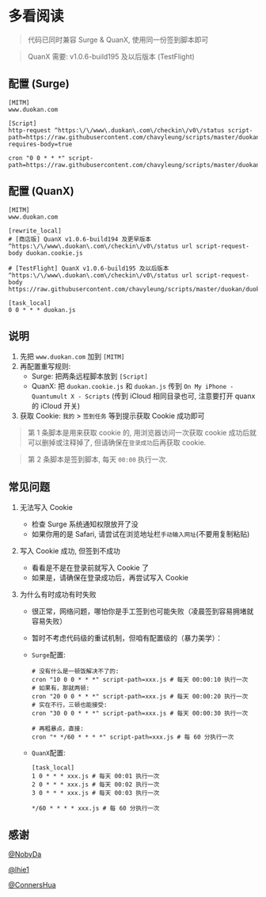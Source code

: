 # 多看阅读

> 代码已同时兼容 Surge & QuanX, 使用同一份签到脚本即可

> QuanX 需要: v1.0.6-build195 及以后版本 (TestFlight)

## 配置 (Surge)

```properties
[MITM]
www.duokan.com

[Script]
http-request ^https:\/\/www\.duokan\.com\/checkin\/v0\/status script-path=https://raw.githubusercontent.com/chavyleung/scripts/master/duokan/duokan.cookie.js, requires-body=true

cron "0 0 * * *" script-path=https://raw.githubusercontent.com/chavyleung/scripts/master/duokan/duokan.js
```

## 配置 (QuanX)

```properties
[MITM]
www.duokan.com

[rewrite_local]
# [商店版] QuanX v1.0.6-build194 及更早版本
^https:\/\/www\.duokan\.com\/checkin\/v0\/status url script-request-body duokan.cookie.js

# [TestFlight] QuanX v1.0.6-build195 及以后版本
^https:\/\/www\.duokan\.com\/checkin\/v0\/status url script-request-body https://raw.githubusercontent.com/chavyleung/scripts/master/duokan/duokan.cookie.js

[task_local]
0 0 * * * duokan.js
```

## 说明
1. 先把 `www.duokan.com` 加到 `[MITM]`
2. 再配置重写规则:
   - Surge: 把两条远程脚本放到 `[Script]`
   - QuanX: 把 `duokan.cookie.js` 和 `duokan.js` 传到 `On My iPhone - Quantumult X - Scripts` (传到 iCloud 相同目录也可, 注意要打开 quanx 的 iCloud 开关)
3. 获取 Cookie: `我的` > `签到任务` 等到提示获取 Cookie 成功即可
> 第 1 条脚本是用来获取 cookie 的, 用浏览器访问一次获取 cookie 成功后就可以删掉或注释掉了, 但请确保在`登录成功`后再获取 cookie.

> 第 2 条脚本是签到脚本, 每天 `00:00` 执行一次.

## 常见问题

1. 无法写入 Cookie

   - 检查 Surge 系统通知权限放开了没
   - 如果你用的是 Safari, 请尝试在浏览地址栏`手动输入网址`(不要用复制粘贴)

2. 写入 Cookie 成功, 但签到不成功

   - 看看是不是在登录前就写入 Cookie 了
   - 如果是，请确保在登录成功后，再尝试写入 Cookie

3. 为什么有时成功有时失败

   - 很正常，网络问题，哪怕你是手工签到也可能失败（凌晨签到容易拥堵就容易失败）
   - 暂时不考虑代码级的重试机制，但咱有配置级的（暴力美学）：

   - `Surge`配置:

     ```properties
     # 没有什么是一顿饭解决不了的:
     cron "10 0 0 * * *" script-path=xxx.js # 每天 00:00:10 执行一次
     # 如果有，那就两顿:
     cron "20 0 0 * * *" script-path=xxx.js # 每天 00:00:20 执行一次
     # 实在不行，三顿也能接受:
     cron "30 0 0 * * *" script-path=xxx.js # 每天 00:00:30 执行一次

     # 再粗暴点，直接:
     cron "* */60 * * * *" script-path=xxx.js # 每 60 分执行一次
     ```

   - `QuanX`配置:

     ```properties
     [task_local]
     1 0 * * * xxx.js # 每天 00:01 执行一次
     2 0 * * * xxx.js # 每天 00:02 执行一次
     3 0 * * * xxx.js # 每天 00:03 执行一次

     */60 * * * * xxx.js # 每 60 分执行一次
     ```

## 感谢

[@NobyDa](https://github.com/NobyDa)

[@lhie1](https://github.com/lhie1)

[@ConnersHua](https://github.com/ConnersHua)